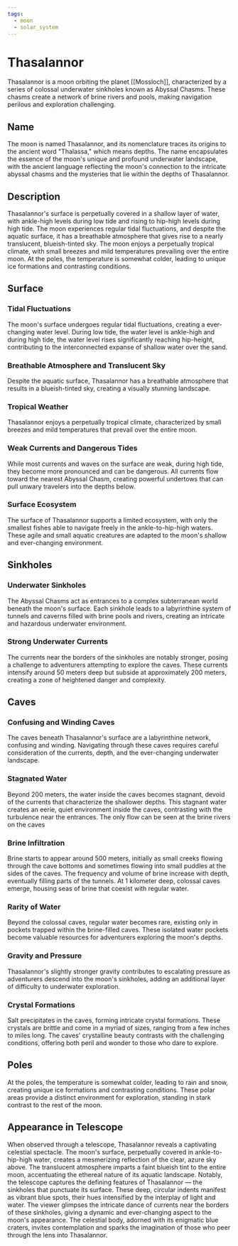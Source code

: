 ```yaml
---
tags:
  - moon
  - solar_system
---
```

# Thasalannor

Thasalannor is a moon orbiting the planet [[Mossloch]], characterized by a series of colossal underwater sinkholes known as Abyssal Chasms. These chasms create a network of brine rivers and pools, making navigation perilous and exploration challenging.
## Name

The moon is named Thasalannor, and its nomenclature traces its origins to the ancient word "Thalassa," which means depths. The name encapsulates the essence of the moon's unique and profound underwater landscape, with the ancient language reflecting the moon's connection to the intricate abyssal chasms and the mysteries that lie within the depths of Thasalannor.
## Description

Thasalannor's surface is perpetually covered in a shallow layer of water, with ankle-high levels during low tide and rising to hip-high levels during high tide. The moon experiences regular tidal fluctuations, and despite the aquatic surface, it has a breathable atmosphere that gives rise to a nearly translucent, blueish-tinted sky. The moon enjoys a perpetually tropical climate, with small breezes and mild temperatures prevailing over the entire moon. At the poles, the temperature is somewhat colder, leading to unique ice formations and contrasting conditions.

## Surface

### Tidal Fluctuations
The moon's surface undergoes regular tidal fluctuations, creating a ever-changing water level. During low tide, the water level is ankle-high and during high tide, the water level rises significantly reaching hip-height, contributing to the interconnected expanse of shallow water over the sand.

### Breathable Atmosphere and Translucent Sky
Despite the aquatic surface, Thasalannor has a breathable atmosphere that results in a blueish-tinted sky, creating a visually stunning landscape.

### Tropical Weather
Thasalannor enjoys a perpetually tropical climate, characterized by small breezes and mild temperatures that prevail over the entire moon.

### Weak Currents and Dangerous Tides
While most currents and waves on the surface are weak, during high tide, they become more pronounced and can be dangerous. All currents flow toward the nearest Abyssal Chasm, creating powerful undertows that can pull unwary travelers into the depths below.

### Surface Ecosystem
The surface of Thasalannor supports a limited ecosystem, with only the smallest fishes able to navigate freely in the ankle-to-hip-high waters. These agile and small aquatic creatures are adapted to the moon's shallow and ever-changing environment.


## Sinkholes

### Underwater Sinkholes

The Abyssal Chasms act as entrances to a complex subterranean world beneath the moon's surface. Each sinkhole leads to a labyrinthine system of tunnels and caverns filled with brine pools and rivers, creating an intricate and hazardous underwater environment.

### Strong Underwater Currents

The currents near the borders of the sinkholes are notably stronger, posing a challenge to adventurers attempting to explore the caves. These currents intensify around 50 meters deep but subside at approximately 200 meters, creating a zone of heightened danger and complexity.

## Caves

### Confusing and Winding Caves

The caves beneath Thasalannor's surface are a labyrinthine network, confusing and winding. Navigating through these caves requires careful consideration of the currents, depth, and the ever-changing underwater landscape.

### Stagnated Water

Beyond 200 meters, the water inside the caves becomes stagnant, devoid of the currents that characterize the shallower depths. This stagnant water creates an eerie, quiet environment inside the caves, contrasting with the turbulence near the entrances. The only flow can be seen at the brine rivers on the caves

### Brine Infiltration

Brine starts to appear around 500 meters, initially as small creeks flowing through the cave bottoms and sometimes flowing into small puddles at the sides of the caves. The frequency and volume of brine increase with depth, eventually filling parts of the tunnels. At 1 kilometer deep, colossal caves emerge, housing seas of brine that coexist with regular water.

### Rarity of Water

Beyond the colossal caves, regular water becomes rare, existing only in pockets trapped within the brine-filled caves. These isolated water pockets become valuable resources for adventurers exploring the moon's depths.

### Gravity and Pressure

Thasalannor's slightly stronger gravity contributes to escalating pressure as adventurers descend into the moon's sinkholes, adding an additional layer of difficulty to underwater exploration.

### Crystal Formations
Salt precipitates in the caves, forming intricate crystal formations. These crystals are brittle and come in a myriad of sizes, ranging from a few inches to miles long. The caves' crystalline beauty contrasts with the challenging conditions, offering both peril and wonder to those who dare to explore.
## Poles

At the poles, the temperature is somewhat colder, leading to rain and snow, creating unique ice formations and contrasting conditions. These polar areas provide a distinct environment for exploration, standing in stark contrast to the rest of the moon.

## Appearance in Telescope

When observed through a telescope, Thasalannor reveals a captivating celestial spectacle. The moon's surface, perpetually covered in ankle-to-hip-high water, creates a mesmerizing reflection of the clear, azure sky above. The translucent atmosphere imparts a faint blueish tint to the entire moon, accentuating the ethereal nature of its aquatic landscape. Notably, the telescope captures the defining features of Thasalannor — the sinkholes that punctuate its surface. These deep, circular indents manifest as vibrant blue spots, their hues intensified by the interplay of light and water. The viewer glimpses the intricate dance of currents near the borders of these sinkholes, giving a dynamic and ever-changing aspect to the moon's appearance. The celestial body, adorned with its enigmatic blue craters, invites contemplation and sparks the imagination of those who peer through the lens into Thasalannor.



